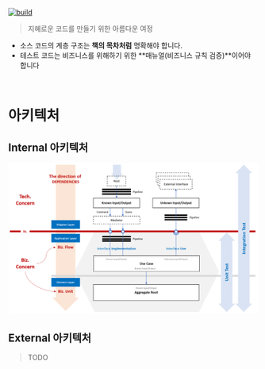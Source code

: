 [![build](https://github.com/hhko/better-code-with-ddd/actions/workflows/build.yml/badge.svg)](https://github.com/hhko/better-code-with-ddd/actions/workflows/build.yml)

> 지혜로운 코드를 만들기 위한 아름다운 여정
- 소스 코드의 계층 구조는 **책의 목차처럼** 명확해야 합니다.
- 테스트 코드는 비즈니스를 위해하기 위한 **매뉴얼(비즈니스 규칙 검증)**이어야 합니다

<br/>

# 아키텍처

## Internal 아키텍처
![](./01-architecture/part1-overview/ch04-internal-architecture/.images/Architecture.Internal.png)

## External 아키텍처
> TODO